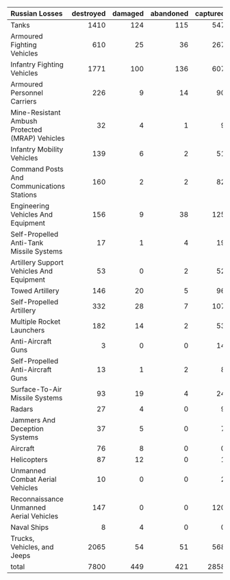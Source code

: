 | Russian Losses                                   |   destroyed |   damaged |   abandoned |   captured |   total |
|:-------------------------------------------------|------------:|----------:|------------:|-----------:|--------:|
| Tanks                                            |        1410 |       124 |         115 |        547 |    2196 |
| Armoured Fighting Vehicles                       |         610 |        25 |          36 |        267 |     938 |
| Infantry Fighting Vehicles                       |        1771 |       100 |         136 |        607 |    2614 |
| Armoured Personnel Carriers                      |         226 |         9 |          14 |         90 |     339 |
| Mine-Resistant Ambush Protected  (MRAP) Vehicles |          32 |         4 |           1 |          9 |      46 |
| Infantry Mobility Vehicles                       |         139 |         6 |           2 |         51 |     198 |
| Command Posts And Communications Stations        |         160 |         2 |           2 |         82 |     246 |
| Engineering Vehicles And Equipment               |         156 |         9 |          38 |        125 |     328 |
| Self-Propelled Anti-Tank Missile Systems         |          17 |         1 |           4 |         19 |      41 |
| Artillery Support Vehicles And Equipment         |          53 |         0 |           2 |         52 |     107 |
| Towed Artillery                                  |         146 |        20 |           5 |         96 |     267 |
| Self-Propelled Artillery                         |         332 |        28 |           7 |        107 |     474 |
| Multiple Rocket Launchers                        |         182 |        14 |           2 |         53 |     251 |
| Anti-Aircraft Guns                               |           3 |         0 |           0 |         14 |      17 |
| Self-Propelled Anti-Aircraft Guns                |          13 |         1 |           2 |          8 |      24 |
| Surface-To-Air Missile Systems                   |          93 |        19 |           4 |         24 |     140 |
| Radars                                           |          27 |         4 |           0 |          9 |      40 |
| Jammers And Deception Systems                    |          37 |         5 |           0 |          7 |      49 |
| Aircraft                                         |          76 |         8 |           0 |          0 |      84 |
| Helicopters                                      |          87 |        12 |           0 |          1 |     100 |
| Unmanned Combat Aerial Vehicles                  |          10 |         0 |           0 |          2 |      12 |
| Reconnaissance Unmanned Aerial Vehicles          |         147 |         0 |           0 |        120 |     267 |
| Naval Ships                                      |           8 |         4 |           0 |          0 |      12 |
| Trucks, Vehicles, and Jeeps                      |        2065 |        54 |          51 |        568 |    2738 |
| total                                            |        7800 |       449 |         421 |       2858 |   11528 |